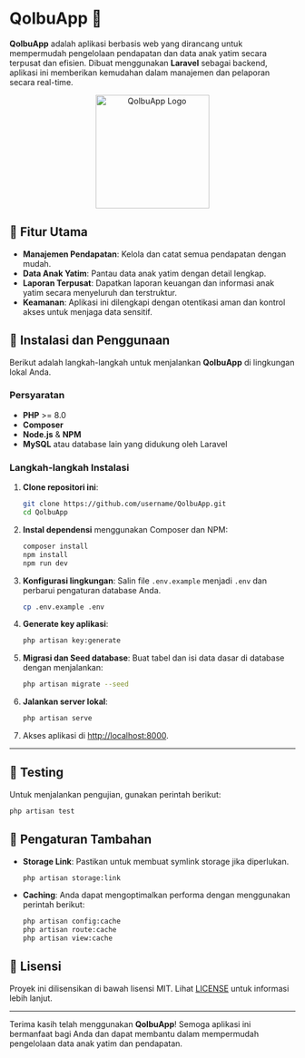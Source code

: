 # QolbuApp 🌟

**QolbuApp** adalah aplikasi berbasis web yang dirancang untuk mempermudah pengelolaan pendapatan dan data anak yatim secara terpusat dan efisien. Dibuat menggunakan **Laravel** sebagai backend, aplikasi ini memberikan kemudahan dalam manajemen dan pelaporan secara real-time.

<p align="center">
  <img src="https://www.qolbuhasanah.org/wp-content/uploads/2023/12/cropped-11zon_cropped.png" alt="QolbuApp Logo" width="200" height="200">
</p>

## 🌈 Fitur Utama

- **Manajemen Pendapatan**: Kelola dan catat semua pendapatan dengan mudah.
- **Data Anak Yatim**: Pantau data anak yatim dengan detail lengkap.
- **Laporan Terpusat**: Dapatkan laporan keuangan dan informasi anak yatim secara menyeluruh dan terstruktur.
- **Keamanan**: Aplikasi ini dilengkapi dengan otentikasi aman dan kontrol akses untuk menjaga data sensitif.

## 🚀 Instalasi dan Penggunaan

Berikut adalah langkah-langkah untuk menjalankan **QolbuApp** di lingkungan lokal Anda.

### Persyaratan

- **PHP** >= 8.0
- **Composer**
- **Node.js** & **NPM**
- **MySQL** atau database lain yang didukung oleh Laravel

### Langkah-langkah Instalasi

1. **Clone repositori ini**:
   ```bash
   git clone https://github.com/username/QolbuApp.git
   cd QolbuApp
   ```

2. **Instal dependensi** menggunakan Composer dan NPM:
   ```bash
   composer install
   npm install
   npm run dev
   ```

3. **Konfigurasi lingkungan**:
   Salin file `.env.example` menjadi `.env` dan perbarui pengaturan database Anda.
   ```bash
   cp .env.example .env
   ```

4. **Generate key aplikasi**:
   ```bash
   php artisan key:generate
   ```

5. **Migrasi dan Seed database**:
   Buat tabel dan isi data dasar di database dengan menjalankan:
   ```bash
   php artisan migrate --seed
   ```

6. **Jalankan server lokal**:
   ```bash
   php artisan serve
   ```

7. Akses aplikasi di [http://localhost:8000](http://localhost:8000).

---

## 🧪 Testing
Untuk menjalankan pengujian, gunakan perintah berikut:
```bash
php artisan test
```

## 🔧 Pengaturan Tambahan
- **Storage Link**: Pastikan untuk membuat symlink storage jika diperlukan.
  ```bash
  php artisan storage:link
  ```

- **Caching**: Anda dapat mengoptimalkan performa dengan menggunakan perintah berikut:
  ```bash
  php artisan config:cache
  php artisan route:cache
  php artisan view:cache
  ```

## 📜 Lisensi
Proyek ini dilisensikan di bawah lisensi MIT. Lihat [LICENSE](LICENSE) untuk informasi lebih lanjut.

---

Terima kasih telah menggunakan **QolbuApp**! Semoga aplikasi ini bermanfaat bagi Anda dan dapat membantu dalam mempermudah pengelolaan data anak yatim dan pendapatan.
